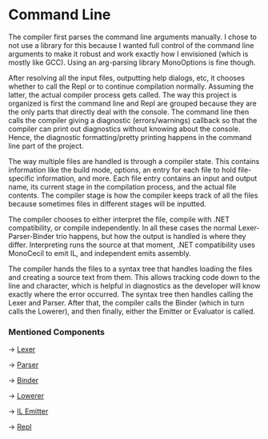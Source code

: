 # Command Line

The compiler first parses the command line arguments manually. I chose to not use a library for this because I wanted
full control of the command line arguments to make it robust and work exactly how I envisioned (which is mostly like
GCC). Using an arg-parsing library MonoOptions is fine though.

After resolving all the input files, outputting help dialogs, etc, it chooses whether to call the Repl or to continue
compilation normally. Assuming the latter, the actual compiler process gets called. The way this project is organized is
first the command line and Repl are grouped because they are the only parts that directly deal with the console. The
command line then calls the compiler giving a diagnostic (errors/warnings) callback so that the compiler can print out
diagnostics without knowing about the console. Hence, the diagnostic formatting/pretty printing happens in the command
line part of the project.

The way multiple files are handled is through a compiler state. This contains information like the build mode, options,
an entry for each file to hold file-specific information, and more. Each file entry contains an input and output name,
its current stage in the compilation process, and the actual file contents. The compiler stage is how the compiler keeps
track of all the files because sometimes files in different stages will be inputted.

The compiler chooses to either interpret the file, compile with .NET compatibility, or compile independently. In all
these cases the normal Lexer-Parser-Binder trio happens, but how the output is handled is where they differ.
Interpreting runs the source at that moment, .NET compatibility uses MonoCecil to emit IL, and independent emits
assembly.

The compiler hands the files to a syntax tree that handles loading the files and creating a source text from them. This
allows tracking code down to the line and character, which is helpful in diagnostics as the developer will know exactly
where the error occurred. The syntax tree then handles calling the Lexer and Parser. After that, the compiler calls the
Binder (which in turn calls the Lowerer), and then finally, either the Emitter or Evaluator is called.

### Mentioned Components

-> [Lexer](Lexer.md)

-> [Parser](Parser.md)

-> [Binder](Binder.md)

-> [Lowerer](Lowerer.md)

-> [IL Emitter](ILEmitter.md)

-> [Repl](Repl.md)
